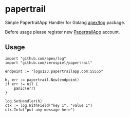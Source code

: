 # papertrail
Simple PapertrailApp Handler for Golang [apex/log](https://github.com/apex/log) package.

Before usage please register new [PapertrailApp](https://papertrailapp.com/) account.

## Usage

```golang
import "github.com/apex/log"
import "github.com/zerospiel/papertrail"

endpoint := "logs123.papertrailapp.com:55555"

h, err := papertrail.New(endpoint)
if err != nil {
    panic(err)
}

log.SetHandler(h)
ctx := log.WithField("key 1", "value 1")
ctx.Info("put any message here")
```